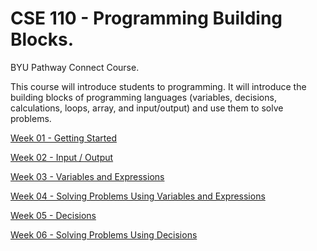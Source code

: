 # CSE 110 - Programming Building Blocks.
 BYU Pathway Connect Course.
 
 This course will introduce students to programming. It will introduce the building blocks of programming languages (variables, decisions, calculations, loops, array, and input/output) and use them to solve problems.

[Week 01 - Getting Started](https://github.com/felipesud/programming-building-blocks/tree/master/week01_getting_started) 

[Week 02 - Input / Output](https://github.com/felipesud/programming-building-blocks/tree/master/week02_input_output) 

[Week 03 - Variables and Expressions](https://github.com/felipesud/programming-building-blocks/tree/master/week03_variables_expressions) 

[Week 04 - Solving Problems Using Variables and Expressions](https://github.com/felipesud/programming-building-blocks/tree/master/week04_solving_problems_variables_expressions)

[Week 05 - Decisions](https://github.com/felipesud/programming-building-blocks/tree/master/week05_decisions)

[Week 06 - Solving Problems Using Decisions](https://github.com/felipesud/programming-building-blocks/tree/master/week06_solving_problems_decisions)

